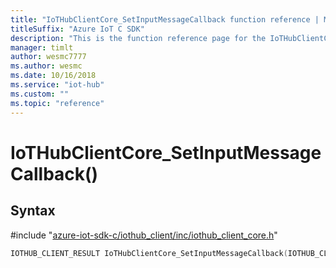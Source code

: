 ```yaml
---                             
title: "IoTHubClientCore_SetInputMessageCallback function reference | Microsoft Docs" 
titleSuffix: "Azure IoT C SDK"            
description: "This is the function reference page for the IoTHubClientCore_SetInputMessageCallback() function in the Azure IoT C SDK. This SDK is used with Azure IoT Hub and Azure IoT Hub Device Provisioning Service"            
manager: timlt                 
author: wesmc7777              
ms.author: wesmc               
ms.date: 10/16/2018                    
ms.service: "iot-hub"             
ms.custom: ""                
ms.topic: "reference"        
---                            
```


# IoTHubClientCore_SetInputMessageCallback()

## Syntax

\#include "[azure-iot-sdk-c/iothub_client/inc/iothub_client_core.h](../iothub-client-core-h.md)"  
```C
IOTHUB_CLIENT_RESULT IoTHubClientCore_SetInputMessageCallback(IOTHUB_CLIENT_CORE_HANDLE  C2);
```

